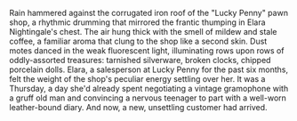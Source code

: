Rain hammered against the corrugated iron roof of the "Lucky Penny" pawn shop, a rhythmic drumming that mirrored the frantic thumping in Elara Nightingale's chest.  The air hung thick with the smell of mildew and stale coffee, a familiar aroma that clung to the shop like a second skin.  Dust motes danced in the weak fluorescent light, illuminating rows upon rows of oddly-assorted treasures: tarnished silverware, broken clocks, chipped porcelain dolls.  Elara, a salesperson at Lucky Penny for the past six months, felt the weight of the shop's peculiar energy settling over her.  It was a Thursday, a day she'd already spent negotiating a vintage gramophone with a gruff old man and convincing a nervous teenager to part with a well-worn leather-bound diary.  And now, a new, unsettling customer had arrived.
